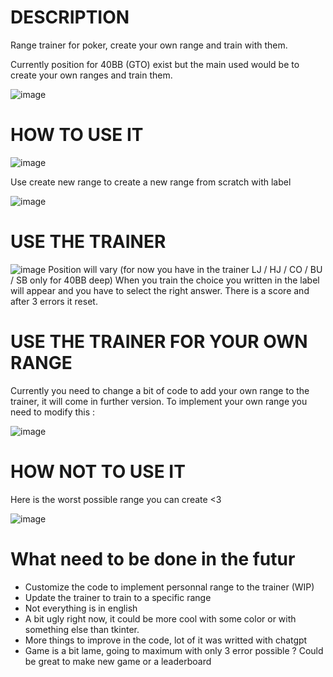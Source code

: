 # DESCRIPTION
Range trainer for poker, create your own range and train with them. 

Currently position for 40BB (GTO) exist but the main used would be to create your own ranges and train them.

![image](https://github.com/user-attachments/assets/adf6cf2c-a585-406b-b049-861a4b9648dd)

# HOW TO USE IT

![image](https://github.com/user-attachments/assets/465766db-ca74-4b9e-ab3e-e22f16d9d5d2)

Use create new range to create a new range from scratch with label

![image](https://github.com/user-attachments/assets/60d41da8-0c55-4996-9984-1f8dff66ad91)

# USE THE TRAINER
![image](https://github.com/user-attachments/assets/80218486-2720-43da-a0c8-eb8b29a4c569)
Position will vary (for now you have in the trainer LJ / HJ / CO / BU / SB only for 40BB deep)
When you train the choice you written in the label will appear and you have to select the right answer.
There is a score and after 3 errors it reset.

# USE THE TRAINER FOR YOUR OWN RANGE
Currently you need to change a bit of code to add your own range to the trainer, it will come in further version.
To implement your own range you need to modify this : 

![image](https://github.com/user-attachments/assets/86a0608d-c244-4df2-8fc1-a3e0566c6081)


# HOW NOT TO USE IT
Here is the worst possible range you can create <3

![image](https://github.com/user-attachments/assets/3c636618-02d2-4c22-9437-bb814fc4c054)


# What need to be done in the futur
* Customize the code to implement personnal range to the trainer (WIP)
* Update the trainer to train to a specific range
* Not everything is in english
* A bit ugly right now, it could be more cool with some color or with something else than tkinter.
* More things to improve in the code, lot of it was writted with chatgpt
* Game is a bit lame, going to maximum with only 3 error possible ? Could be great to make new game or a leaderboard
